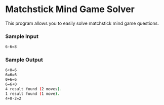 # Matchstick Mind Game Solver

This program allows you to easily solve matchstick mind game questions.

### Sample Input
```sh
6-6=8
```
### Sample Output
```sh
6+0=6
6=6=6
0+6=6
6=6+0
4 result found (2 moves). 
1 result found (1 move).
4+0-2=2
```
